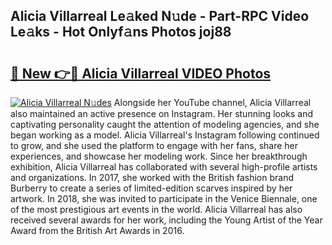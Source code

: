 ## Alicia Villarreal Le𝚊ked N𝚞de - Part-RPC Video Le𝚊ks - Hot Onlyf𝚊ns Photos joj88

# <h2><a href="http://ab46095.deff.icu/?id=Alicia+Villarreal">🔗 New 👉🔴 Alicia Villarreal VIDEO Photos</a></h2>

[![Alicia Villarreal N𝚞des](https://i.imgur.com/rIISA9y.gif)](http://ab46095.deff.icu/?id=Alicia+Villarreal)
Alongside her YouTube channel, Alicia Villarreal also maintained an active presence on Instagram. Her stunning looks and captivating personality caught the attention of modeling agencies, and she began working as a model. Alicia Villarreal's Instagram following continued to grow, and she used the platform to engage with her fans, share her experiences, and showcase her modeling work. Since her breakthrough exhibition, Alicia Villarreal has collaborated with several high-profile artists and organizations. In 2017, she worked with the British fashion brand Burberry to create a series of limited-edition scarves inspired by her artwork. In 2018, she was invited to participate in the Venice Biennale, one of the most prestigious art events in the world. Alicia Villarreal has also received several awards for her work, including the Young Artist of the Year Award from the British Art Awards in 2016.
